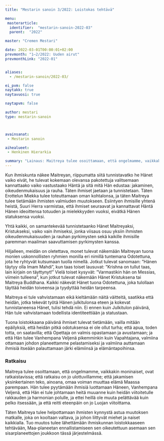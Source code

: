 ```yaml
---
title: "Mestarin sanoin 3/2022: Loistokas tehtävä"

menu:
 masterarticle:
  identifier:  "mestarin-sanoin-2022-03"
  parent:  "2022"

master: "Cremen Mestari"

date: 2022-03-01T00:00:01+02:00
prevmonth: "1–2/2022: Uuden airut"
prevmonthLink: "2022-01"


aliases:
  - /mestarin-sanoin/2022-03/

ei_pvm: false
naytakk: true
naytavuosi: true

naytapvm: false

author: mestari
type: mestarin-sanoin



avainsanat:
 - Mestarin sanoin

aihealueet:
 - Henkinen Hierarkia

summary: "Lainaus: Maitreya tulee osoittamaan, että ongelmamme, vaikkakin moninaiset, ovat ratkaistavissa; että ratkaisu on jo ulottuvillamme; että jakamisen yksinkertainen teko, ainoana, omaa voiman muuttaa elämä Maassa parempaan. "
---
```

Kun ihmiskunta näkee Maitreyan, riippumatta siitä tunnistavatko he Hänet vaiko eivät, he tulevat kokemaan olevansa pakotettuja valitsemaan kannattaako vaiko vastustaako Häntä ja sitä mitä Hän edustaa: jakaminen, oikeudenmukaisuus ja rauha. Täten ihmiset jaetaan ja tunnistetaan. Täten Erottelun Miekka tulee toteuttamaan oman kohtalonsa, ja täten Maitreya tulee tietämään ihmisten valmiuden muutokseen. Esiintyen ihmisille yhtenä heistä, Suuri Herra varmistaa, että ihmiset seuraavat ja kannattavat Häntä Hänen ideoittensa totuuden ja mielekkyyden vuoksi, eivätkä Hänen statuksensa vuoksi.

Yhtä kaikki, on samantekevää tunnistetaanko Hänet Maitreyaksi, Kristukseksi, vaiko vain ihmiseksi, jonka viisaus osuu yksiin ihmisten oikeudenmukaisuuden ja rauhan pyrkimysten sekä kaikille ihmisille paremman maailman saavuttamisen pyrkimysten kanssa.

Hiljalleen, meidän on oletettava, monet tulevat näkemään Maitreyan tuona monien uskonnollisten ryhmien monilla eri nimillä tuntemana Odotettuna, jota he ryhtyvät kutsumaan tuolla nimellä. Jotkut tulevat sanomaan: ”Hänen täytyy olla Imam Mahdi”, kun taas toiset lausuvat: ”Krishna on tullut taas, lain kirjain on täyttynyt!” Vielä toiset kysyvät: ”Varmastikin hän on Messias, viimein tulleena”, kun jotkut tulevat näkemään Hänet Kristuksena tai Maitreya Buddhana. Kaikki näkevät Hänet tuona Odotettuna, joka tulollaan täyttää heidän toiveensa ja tyydyttää heidän tarpeensa.

Maitreya ei tule vahvistamaan eikä kieltämään näitä väitteitä, saatikka että heidän, jotka tekevät työtä Hänen julkitulonsa eteen ja kokevat tunnistaneensa Hänet, tulisi tehdä niin. Ei ennen kuin Julkitulon päivänä, Hän tule vahvistamaan todellista identiteettiään ja statustaan.

Tuona loistokkaana päivänä ihmiset tulevat tietämään, vailla mitään epäilyksiä, että heidän pitkä odotuksensa ei ole ollut turha; että apua, toden totta, on saatavilla; että Opettaja on valmis opastamaan ja avustamaan; ja että Hän tulee Vanhempana Veljenä pikemminkin kuin Vapahtajana, valmiina ottamaan johdon planeettamme pelastamiseksi ja valmiina auttamaan ihmisiä itseään palauttamaan järki elämiinsä ja elämäntapoihinsa.

### Ratkaisu
Maitreya tulee osoittamaan, että ongelmamme, vaikkakin moninaiset, ovat ratkaistavissa; että ratkaisu on jo ulottuvillamme; että jakamisen yksinkertainen teko, ainoana, omaa voiman muuttaa elämä Maassa parempaan. Hän tulee pyytämään ihmisiä luottamaan Häneen, Vanhempana Veljenä, että Hän ei tule johtamaan heitä muuanne kuin heidän viitoitetulle rakkauden ja harmonian polulle, ja ettei heillä ole muuta pelättävää kuin pelko itsessään, ja että reitti eteenpäin on jo Luojan viitoittama.

Täten Maitreya tulee helpottamaan ihmisten kynnystä astua muutoksen matkalle, joka on kooltaan valtava, ja johon liittyvät miehet ja naiset kaikkialla. Tuo muutos tulee lähettämään ihmiskunnan loistokkaaseen tehtävään, Maa-planeetan ennallistamiseen sen oikeutettuun asemaan sen sisarplaneettojen joukkoon tässä järjestelmässä.